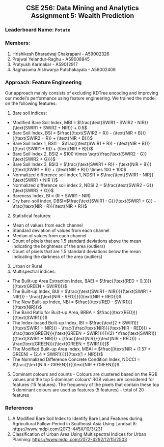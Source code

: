 ## <center> CSE 256: Data Mining and Analytics </center> <center> Assignment 5: Wealth Prediction </center>
### Leaderboard Name: `Potato`

### Members:  
1. Hrishikesh Bharadwaj Chakrapani - A59002326
2. Prajwal Yelandur-Raghu - A59008845
3. Pratyush Karmakar - A59012917
4. Raghasuma Aishwarya Putchakayala - A59002409

### Approach: Feature Engineering
Our approach mainly consists of excluding KDTree encoding and improving our model's performance using feature engineering. We trained the model on the following features: 
 1. Bare soil indices:
 - Modified Bare Soil Index, MBI = $\frac{\text{SWIR1 - SWIR2 - NIR}}{\text{SWIR1 + SWIR2 + NIR}} + 0.5$
 - Bare Soil Index, BSI = $\frac{(\text{SWIR2 + R}) - (\text{NIR + B})}{(\text{SWIR2 + R}) + (\text{NIR + B})}$
 - Bare Soil Index 1, BSI1 = $\frac{(\text{SWIR1 + R}) - (\text{NIR + B})}{(\text {SWIR1 + R)} + (\text{NIR + B})}$
 - Bare Soil Index 2, BSI2 = $100 \times \sqrt{\frac{\text{SWIR2 - G}}{\text{SWIR2 + G}}}$
 - Bare Soil Index 3, BSI3 = $\frac{(\text{SWIR1 + R}) - (\text{NIR + B})}{(\text{SWIR1 + R)} + (\text{NIR + B})} \times 100 + 100$
 - Normalized difference soil index 1, NDSI1 = $\frac{\text{SWIR1 - NIR}}{\text{SWIR1 + NIR }}$
 - Normalized difference soil index 2, NDSI 2 = $\frac{\text{SWIR2 - G}}{\text{SWIR2 + G}}$
 - Bareness Index, BI = $(\text{R + SWIR1 - NIR})$
 - Dry bare-soil index, DBSI=$\frac{\text{SWIR1 - G}}{\text{SWIR1 + G}} - \frac{\text{NIR - R}}{\text{NIR + R}}$
 2. Statistical features:
 - Mean of values from each channel
 - Standard deviation of values from each channel
 - Median of values from each channel
 - Count of pixels that are 1.5 standard deviations above the mean indicating the brightness of the area (outliers)
 - Count of pixels that are 1.5 standard deviations below the mean indicating the darkness of the area (outliers)
 3. Urban or Rural
 4. Multispectral indices:
 - The Built-up Area Extraction Index, BAEI = $\frac{(\text{RED + 0.3})} {(\text{GREEN + SWIR1})}$
 - The Built-up Index, BUI = $\frac{(\text{SWIR1 - NIR})}{(\text{SWIR1 + NIR})} - \frac{(\text{NIR - RED})}{(\text{NIR + RED})}$
 -  The New Built-up Index, NBI = $\frac{(\text{RED - SWIR1})}{(\text{NIR})}$
 -  The Band Ratio for Built-up Area, BRBA = $\frac{(\text{RED})}{(\text{SWIR1})}$ 
 - The Index-based Built-up Index, IBI = $\frac{\text{2 * SWIR1}}{(\text{SWIR1 + NIR})} - \frac{[\frac{\text{NIR}}{(\text{NIR - RED})} + \frac{\text{GREEN}}{(\text{GREEN + SWIR1})}]}{2} *\frac{\text{SWIR1}}{(\text{SWIR1 + NIR})} + [\frac{\text{NIR}}{(\text{NIR - RED})} + \frac{\text{GREEN}}{(\text{GREEN + SWIR1})}]$
 - The Modified Built-up Area Index, MBAI = $\frac{[\text{NIR + (1.57 * GREEN) + (2.4 * SWIR1)}]}{(\text{1 + NIR})}$
 - The Normalized Difference Concrete Condition Index, NDCCI =  $\frac{(\text{NIR - GREEN})}{(\text{NIR + GREEN})}$
5. Dominant colours and counts - Colours are clustered based on the RGB values and the top 5 dominant colours' RGB values are considered for features (15 features). The frequency of the pixels that contain these top 5 dominant colours are used as features (5 features) - total of 20 features

### References

 1. A Modified Bare Soil Index to Identify Bare Land Features during Agricultural Fallow-Period in Southeast Asia Using Landsat 8: https://www.mdpi.com/2073-445X/10/3/231
 2. Classification of Urban Area Using Multispectral Indices for Urban Planning: https://www.mdpi.com/2072-4292/12/15/2503 